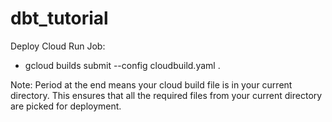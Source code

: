 # dbt_tutorial

Deploy Cloud Run Job:
- gcloud builds submit --config cloudbuild.yaml . 

Note: Period at the end means your cloud build file is in your current directory. This ensures that all the required files from your current directory are picked for deployment.